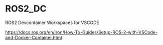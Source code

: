 # ROS2_DC
ROS2 Devcontainer Workspaces for VSCODE

https://docs.ros.org/en/iron/How-To-Guides/Setup-ROS-2-with-VSCode-and-Docker-Container.html
